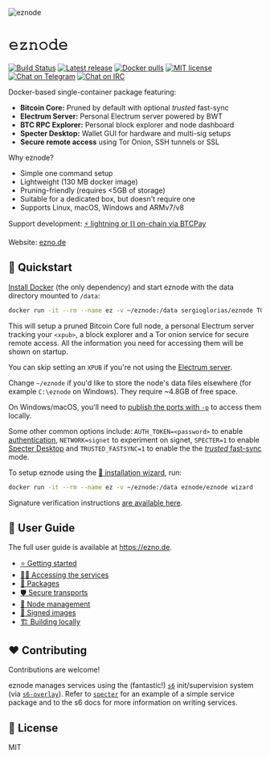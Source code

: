 ![eznode](https://raw.githubusercontent.com/ez-org/eznode/master/docs/img/header.png)

# 𝚎𝚣𝚗𝚘𝚍𝚎

[![Build Status](https://github.com/ez-org/eznode/actions/workflows/test.yaml/badge.svg)](https://github.com/ez-org/eznode/actions/workflows/test.yaml)
[![Latest release](https://img.shields.io/github/v/tag/ez-org/eznode?label=version&color=orange)](https://github.com/ez-org/eznode/releases/latest)
[![Docker pulls](https://img.shields.io/docker/pulls/eznode/eznode.svg?color=blueviolet)](https://hub.docker.com/r/eznode/eznode)
[![MIT license](https://img.shields.io/github/license/ez-org/eznode.svg?color=yellow)](https://github.com/ez-org/eznode/blob/master/LICENSE)
[![Chat on Telegram](https://img.shields.io/badge/chat-on%20telegram-blue)](https://t.me/ez_node)
[![Chat on IRC](https://img.shields.io/badge/chat-on%20IRC-green.svg)](https://webchat.freenode.net/#eznode)

Docker-based single-container package featuring:

* **Bitcoin Core:** Pruned by default with optional *trusted* fast-sync
* **Electrum Server:** Personal Electrum server powered by BWT
* **BTC RPC Explorer:** Personal block explorer and node dashboard
* **Specter Desktop:** Wallet GUI for hardware and multi-sig setups
* **Secure remote access** using Tor Onion, SSH tunnels or SSL

Why eznode?

* Simple one command setup
* Lightweight (130 MB docker image)
* Pruning-friendly (requires <5GB of storage)
* Suitable for a dedicated box, but doesn't require one
* Supports Linux, macOS, Windows and ARMv7/v8

Support development: [⚡ lightning or ⛓️ on-chain via BTCPay](https://btcpay.shesek.info/)

Website: [ezno.de](https://ezno.de)

## 🚀 Quickstart

[Install Docker](https://docs.docker.com/get-docker/) (the only dependency) and start eznode with the data directory mounted to `/data`:

```bash
docker run -it --rm --name ez -v ~/eznode:/data sergioglorias/eznode TOR=1 XPUB=<xpub>
```

This will setup a pruned Bitcoin Core full node, a personal Electrum server tracking your `<xpub>`, a block explorer and a Tor onion service for secure remote access. All the information you need for accessing them will be shown on startup.

You can skip setting an `XPUB` if you're not using the [Electrum server](https://ezno.de/packages#bitcoin-wallet-tracker).

Change `~/eznode` if you'd like to store the node's data files elsewhere (for example `C:\eznode` on Windows).
They require \~4.8GB of free space.

On Windows/macOS, you'll need to [publish the ports with `-p`](https://ezno.de/accessing#connecting-locally) to access them locally.

Some other common options include: `AUTH_TOKEN=<password>` to enable [authentication](accessing#authentication), `NETWORK=signet` to experiment on signet, `SPECTER=1` to enable [Specter Desktop](package#specter-desktop) and `TRUSTED_FASTSYNC=1` to enable the the [_trusted_ fast-sync](packages#fast-sync) mode.

To setup eznode using the [🧙 installation wizard](https://ezno.de/getting-started#installation-wizard), run:

```bash
docker run -it --rm --name ez -v ~/eznode:/data eznode/eznode wizard
```

Signature verification instructions [are available here](https://ezno.de/signed-images).

## 📙 User Guide

The full user guide is available at https://ezno.de.

- [⭐ Getting started](https://ezno.de/getting-started)
- [👩‍💻 Accessing the services](https://ezno.de/accessing)
- [🎁 Packages](https://ezno.de/packages)
- [🛡️ Secure transports](https://ezno.de/transports)
- [🔧 Node management](https://ezno.de/node-management)
- [🔏 Signed images](https://ezno.de/signed-images)
- [🏗️ Building locally](https://ezno.de/building)

## ❤️ Contributing

Contributions are welcome!

eznode manages services using the (fantastic!) [`s6`](https://skarnet.org/software/s6/) init/supervision system (via [`s6-overlay`](https://github.com/just-containers/s6-overlay)). Refer to [`specter`](https://github.com/ez-org/eznode/tree/master/specter) for an example of a simple service package and to the s6 docs for more information on writing services.

## 📃 License

MIT
